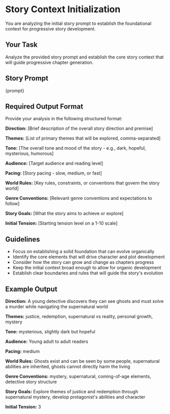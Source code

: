 # Story Context Initialization

You are analyzing the initial story prompt to establish the foundational context for progressive story development.

## Your Task
Analyze the provided story prompt and establish the core story context that will guide progressive chapter generation.

## Story Prompt
{prompt}

## Required Output Format
Provide your analysis in the following structured format:

**Direction:** [Brief description of the overall story direction and premise]

**Themes:** [List of primary themes that will be explored, comma-separated]

**Tone:** [The overall tone and mood of the story - e.g., dark, hopeful, mysterious, humorous]

**Audience:** [Target audience and reading level]

**Pacing:** [Story pacing - slow, medium, or fast]

**World Rules:** [Key rules, constraints, or conventions that govern the story world]

**Genre Conventions:** [Relevant genre conventions and expectations to follow]

**Story Goals:** [What the story aims to achieve or explore]

**Initial Tension:** [Starting tension level on a 1-10 scale]

## Guidelines
- Focus on establishing a solid foundation that can evolve organically
- Identify the core elements that will drive character and plot development
- Consider how the story can grow and change as chapters progress
- Keep the initial context broad enough to allow for organic development
- Establish clear boundaries and rules that will guide the story's evolution

## Example Output
**Direction:** A young detective discovers they can see ghosts and must solve a murder while navigating the supernatural world

**Themes:** justice, redemption, supernatural vs reality, personal growth, mystery

**Tone:** mysterious, slightly dark but hopeful

**Audience:** Young adult to adult readers

**Pacing:** medium

**World Rules:** Ghosts exist and can be seen by some people, supernatural abilities are inherited, ghosts cannot directly harm the living

**Genre Conventions:** mystery, supernatural, coming-of-age elements, detective story structure

**Story Goals:** Explore themes of justice and redemption through supernatural mystery, develop protagonist's abilities and character

**Initial Tension:** 3
